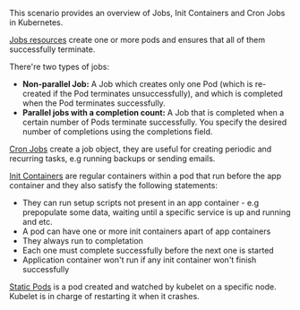 
This scenario provides an overview of Jobs, Init Containers and Cron Jobs in Kubernetes.

[Jobs resources](https://kubernetes.io/docs/concepts/workloads/controllers/jobs-run-to-completion/) create one or more pods and ensures that all of them successfully terminate. 

There're two types of jobs:

* **Non-parallel Job:** A Job which creates only one Pod (which is re-created if the Pod terminates unsuccessfully), and which is completed when the Pod terminates successfully.
* **Parallel jobs with a completion count:** A Job that is completed when a certain number of Pods terminate successfully. You specify the desired number of completions using the completions field. 

[Cron Jobs](https://kubernetes.io/docs/tasks/job/automated-tasks-with-cron-jobs/) create a job object, they are useful for creating periodic and recurring tasks, e.g running backups or sending emails.

[Init Containers](https://kubernetes.io/docs/concepts/workloads/pods/init-containers/) are regular containers within a pod that run before the app container and they also satisfy the following statements:

* They can run setup scripts not present in an app container - e.g prepopulate some data, waiting until a specific service is up and running and etc.
* A pod can have one or more init containers apart of app containers
* They always run to completation
* Each one must complete successfully before the next one is started
* Application container won't run if any init container won't finish successfully

[Static Pods](https://kubernetes.io/docs/tasks/administer-cluster/static-pod/) is a pod created and watched by kubelet on a specific node. Kubelet is in charge of restarting it when it crashes. 

